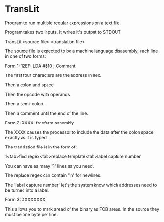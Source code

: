 #  TransLit

Program to run multiple regular expressions on a text file.

Program takes two inputs. It writes it's output to STDOUT

TransLit &lt;source file&gt; &lt;translation file&gt;

The source file is expected to be a machine language disasembly, each line in one of two forms:

Form 1: 12EF: LDA #$10 ; Comment

The first four characters are the address in hex.

Then a colon and space

Then the opcode with operands.

Then a semi-colon.

Then a comment until the end of the line.

Form 2: XXXX: freeform assembly

The XXXX causes the processor to include the data after the colon space exactly as it is typed.

The translation file is in the form of:

1&lt;tab&gt;find regex&lt;tab&gt;replace template&lt;tab&gt;label capture number

You can have as many '1' lines as you need.

The replace regex can contain '\\n' for newlines.

The 'label capture number' let's the system know which addresses need to be turned into a label.

Form 3: XXXX<tab>XXXX

This allows you to mark aread of the binary as FCB areas. In the source they must be one byte per line.

